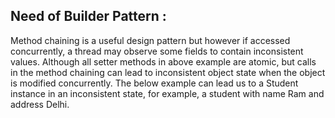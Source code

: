 ## Need of Builder Pattern : 
Method chaining is a useful design pattern but however if accessed concurrently, a thread may 
observe some fields to contain inconsistent values. Although all setter methods in above example 
are atomic, but calls in the method chaining can lead to inconsistent object state when the object 
is modified concurrently. The below example can lead us to a Student instance in an inconsistent state, 
for example, a student with name Ram and address Delhi.
